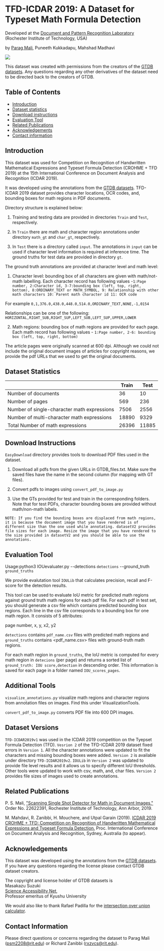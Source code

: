 # TFD-ICDAR 2019: A Dataset for Typeset Math Formula Detection

Developed at the [Document and Pattern Recognition Laboratory](https://www.cs.rit.edu/~dprl/index.html)  
(Rochester Institute of Technology, USA)

by [Parag Mali](https://paragmali.me), Puneeth Kukkadapu, Mahshad Madhavi

<img src="https://github.com/maliparag/TFD-ICDAR2019/blob/master/Cc-by-nc-nd_icon.png"/>

This dataset was created with permissions from the creators of the [GTDB datasets](https://github.com/uchidalab/GTDB-Dataset). Any questions regarding any other derivatives of the dataset need to be directed back to the creators of GTDB.

## Table of Contents
- <a href='#introduction'>Introduction</a>
- <a href='#dataset-statistics'>Dataset statistics</a>
- <a href='#download-instructions'>Download instructions</a>
- <a href='#evaluation-tool'>Evaluation Tool</a>
- <a href='#related-publications'>Related Publications</a>
- <a href='#acknowledgements'>Acknowledgements</a>
- <a href='#contact-information'>Contact information</a>

## Introduction

This dataset was used for Competition on Recognition of Handwritten Mathematical Expressions and Typeset Formula Detection (CROHME + TFD 2019) at the 15th International Conference on Document Analysis and Recognition (ICDAR 2019).

It was developed using the annotations from the [GTDB datasets](https://github.com/uchidalab/GTDB-Dataset). TFD-ICDAR 2019 dataset provides character locations, OCR codes, and, bounding boxes for math regions in PDF documents.

Directory structure is explained below:

1) Training and testing data are provided in directories `Train` and `Test`, respectively.

2) In `Train` there are math and character region annotations under directory `math_gt` and `char_gt`, respectively.

3) In `Test` there is a directory called `input`. The annotations in `input` can be used if character level information is required at inference time. The ground truths for test data are provided in directory `gt`. 


The ground truth annotations are provided at character level and math level:

1) Character level: bounding box of all characters are given with math/not-math labelling. Each character record has following values -`1:Page number, 2:Character id, 3-7:bounding box (left, top, right, bottom), 8:ORDINARY_TEXT or MATH_SYMBOL, 9: Relationship with other math characters 10: Parent math character id 11: OCR code`

For example `0,1,376.0,438.0,448.0,514.0,ORDINARY_TEXT,NONE,-1,0154`

Relationships can be one of the following:
`HORIZONTAL,RIGHT_SUB,RIGHT_SUP,LEFT_SUB,LEFT_SUP,UPPER,LOWER`

2) Math regions: bounding box of math regions are provided for each page. Each math record has following values - `1:Page number, 2-6: bounding box (left, top, right, bottom)`

The article pages were originally scanned at 600 dpi. Although we could not include the original document images of articles for copyright reasons, we provide the pdf URLs that we used to get the original documents.

## Dataset Statistics

|                                             | Train | Test  |
|---------------------------------------------|-------|-------|
| Number of documents                         | 36    | 10    |
| Number of pages                             | 569   | 236   |
| Number of single-character math expressions | 7506   | 2556  |
| Number of multi-character math expressions  | 18890 | 9329  |
| Total Number of math expressions            | 26396 | 11885 |

## Download Instructions

```EasyDownload``` directory provides tools to download PDF files used in the dataset.

1) Download all pdfs from the given URLs in GTDB_files.txt. Make sure the saved files have the name in the second column (for mapping with GT files).

2) Convert pdfs to images using ```convert_pdf_to_image.py```

3) Use the GTs provided for test and train in the corresponding folders. Note that for test PDFs, character bounding boxes are provided without math/non-math labels. 


`NOTE: If you find the bounding boxes are displaced from math regions, it is because the document image that you have rendered is of different size than the one used while annotating. datasetV2 provides file sizes for each image. Resize the image that you have rendered to the size provided in datasetV2 and you should be able to use the annotations.`

## Evaluation Tool

Usage:python3 IOUevaluater.py --detections `detections` --ground_truth `ground_truths`

We provide evalutation tool ```IOULib``` that calculates precision, recall and F-score for the detection results.

This tool can be used to evaluate IoU metric for predicted math regions against ground truth math regions for each pdf file. For each pdf in test set, you should generate a csv file which contains predicted bounding box regions. Each line in the csv file corresponds to a bounding box for one math region. It consists of 5 attributes:

page number, x, y, x2, y2 

`detections` contains `pdf_name.csv` files with predicted math regions and `ground_truths` contains <pdf_name.csv> files with ground-truth math regions.

For each math region in `ground_truths`, the IoU metric is computed for every math region in `detecions` (per page) and returns a sorted list of `ground_truth: IOU score,detection` in descending order. This information is saved for each page in a folder named `IOU_scores_pages`.

## Additional Tools

```visualize_annotations.py``` visualize math regions and character regions from annotation files on images. Find this under VisualizationTools. 

```convert_pdf_to_image.py``` converts PDF file into 600 DPI images.

## Dataset Versions

`TFD-ICDAR2019v1` was used in the ICDAR 2019 competition on the Tyepset Formula Detection (TFD). `Vesrion 2` of the TFD-ICDAR 2019 dataset fixed errors in `Version 1`. All the character annotations were updated to fit the characters and missing bounding boxes were added. `Version 2` is available under directory `TFD-ICDAR2019v2`. `IOULib` in `Version 2` was updated to provide file level results and it allows us to specify different IoU thresholds. Other tools were updated to work with csv, math, and, char files. `Version 2` provides file sizes of images used to create annotations.

## Related Publications

P. S. Mali, ["Scanning Single Shot Detector for Math in Document Images."](https://scholarworks.rit.edu/theses/10210/) Order No. 22622391, Rochester Institute of Technology, Ann Arbor, 2019.

M. Mahdavi, R. Zanibbi, H. Mouchere, and Utpal Garain (2019). [ICDAR 2019 CROHME + TFD: Competition on Recognition of Handwritten Mathematical Expressions and Typeset Formula Detection.](https://www.cs.rit.edu/~rlaz/files/CROHME+TFD%E2%80%932019.pdf) Proc. International Conference on Document Analysis and Recognition, Sydney, Australia (to appear).

## Acknowledgements

This dataset was developed using the annotations from the [GTDB datasets](https://github.com/uchidalab/GTDB-Dataset). If you have any questions regarding the license please contact GTDB dataset creators.

The copyright and license holder of GTDB datasets is  
Masakazu Suzuki  
[Science Accessibility Net](http://www.sciaccess.net/en/),  
Professor emeritus of Kyushu University

We would also like to thank Rafael Padilla for the [intersection over union calculator](
https://github.com/rafaelpadilla/Object-Detection-Metrics).

## Contact Information

Please direct questions or concerns regarding the dataset to Parag Mali (psm2208@rit.edu) or Richard Zanibbi (rxzvcs@rit.edu).
